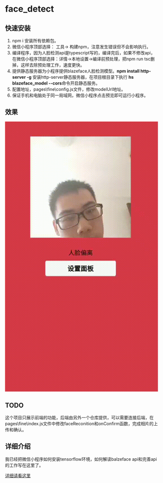 # face_detect
##  快速安装

1. npm i 安装所有依赖包。
2. 微信小程序顶部选择： 工具-> 构建npm，注意发生错误但不会影响执行。
3. 编译程序，因为人脸检测api是typescript写的，编译完后，如果不修改api，在微信小程序顶部选择：详情->本地设置->编译前预处理，把npm run tsc删掉，这样去除预处理工作，速度更快。
4. 提供静态服务器为小程序提供blazeface人脸检测模型。**npm install http-server -g** 安装http-server静态服务器，在项目根目录下执行 **hs blazeface_model --cors**命令开启静态服务。
5. 配置地址，pages\fine\config.js文件，修改modelUrl地址。
6. 保证手机和电脑处于同一局域网，微信小程序点击预览即可运行小程序。

## 效果

![f29e9a36130b2ad04b917d729d83a78e](.\showup\f29e9a36130b2ad04b917d729d83a78e.gif)

## TODO

这个项目只展示前端的功能，后端由另外一个仓库提供，可以需要连接后端，在pages\fine\index.js文件中修改faceReconition和onConfirm函数，完成相片的上传和确认。

## 详细介绍

我已经把微信小程序如何安装tensorflow环境，如何解读balzeface api和完善api的工作写在这里了。

 [详细请看这里](https://blog.csdn.net/weixin_40940093/article/details/113932098)